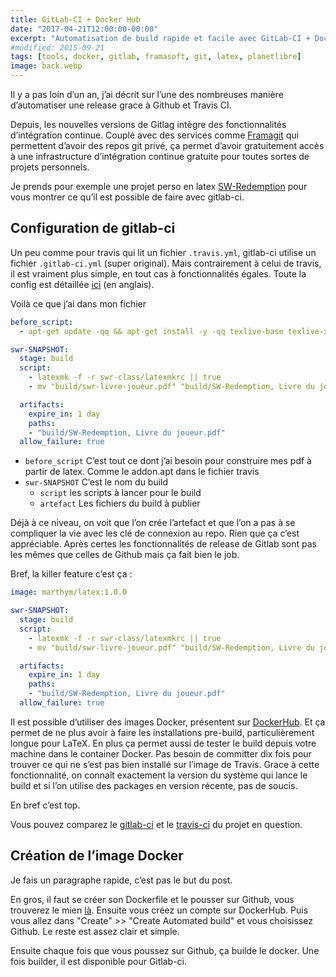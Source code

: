 ```yaml
---
title: GitLab-CI + Docker Hub
date: "2017-04-21T12:00:00-00:00"
excerpt: "Automatisation de build rapide et facile avec GitLab-CI + Docker"
#modified: 2015-09-21
tags: [tools, docker, gitlab, framasoft, git, latex, planetlibre]
image: back.webp
---
```

Il y a pas loin d’un an, j’ai décrit sur l’une des nombreuses manière d’automatiser une release grace à Github et Travis CI.

Depuis, les nouvelles versions de Gitlag intègre des fonctionnalités d’intégration continue. Couplé avec des services comme [Framagit](https://git.framasoft.org/) qui permettent d’avoir des repos git privé, ça permet d’avoir gratuitement accès à une infrastructure d’intégration continue gratuite pour toutes sortes de projets personnels.

Je prends pour exemple une projet perso en latex [SW-Redemption](https://git.framasoft.org/sw-redemption/jdrp-sw-redemption) pour vous montrer ce qu’il est possible de faire avec gitlab-ci.

## Configuration de gitlab-ci

Un peu comme pour travis qui lit un fichier `.travis.yml`, gitlab-ci utilise un fichier `.gitlab-ci.yml` (super original). Mais contrairement à celui de travis, il est vraiment plus simple, en tout cas à fonctionnalités égales. Toute la config est détaillée [ici](https://docs.gitlab.com/ce/ci/yaml/) (en anglais).

Voilà ce que j’ai dans mon fichier

```yaml
before_script:
  - apt-get update -qq && apt-get install -y -qq texlive-base texlive-xetex texlive-latex-recommended texlive-latex-extra texlive-extra-utils texlive-fonts-recommended texlive-font-utils texlive-lang-french texlive-math-extra texlive-pictures latex-xcolor texlive-bibtex-extra pgf lmodern biber latexmk ghostscript

swr-SNAPSHOT:
  stage: build
  script:
    - latexmk -f -r swr-class/latexmkrc || true
    - mv "build/swr-livre-joueur.pdf" "build/SW-Redemption, Livre du joueur.pdf"

  artifacts:
    expire_in: 1 day
    paths:
    - "build/SW-Redemption, Livre du joueur.pdf"
  allow_failure: true

```

* `before_script` C’est tout ce dont j’ai besoin pour construire mes pdf à partir de latex. Comme le addon.apt dans le fichier travis
* `swr-SNAPSHOT` C’est le nom du build
  - `script` les scripts à lancer pour le build
  - `artefact` Les fichiers du build à publier

Déjà à ce niveau, on voit que l’on crée l’artefact et que l’on a pas à se compliquer la vie avec les clé de connexion au repo. Rien que ça c’est appréciable. Après certes les fonctionnalités de release de Gitlab sont pas les mêmes que celles de Github mais ça fait bien le job.

Bref, la killer feature c’est ça :

```yaml
image: marthym/latex:1.0.0

swr-SNAPSHOT:
  stage: build
  script:
    - latexmk -f -r swr-class/latexmkrc || true
    - mv "build/swr-livre-joueur.pdf" "build/SW-Redemption, Livre du joueur.pdf"

  artifacts:
    expire_in: 1 day
    paths:
    - "build/SW-Redemption, Livre du joueur.pdf"
  allow_failure: true

```

Il est possible d’utiliser des images Docker, présentent sur [DockerHub](https://hub.docker.com/r/marthym/latex/). Et ça permet de ne plus avoir à faire les installations pre-build, particulièrement longue pour LaTeX. En plus ça permet aussi de tester le build depuis votre machine dans le container Docker. Pas besoin de committer dix fois pour trouver ce qui ne s’est pas bien installé sur l’image de Travis. Grace à cette fonctionnalité, on connaît exactement la version du système qui lance le build et si l’on utilise des packages en version récente, pas de soucis.

En bref c’est top.

Vous pouvez comparez le [gitlab-ci](https://git.framasoft.org/sw-redemption/jdrp-sw-redemption/blob/master/.gitlab-ci.yml) et le [travis-ci](https://git.framasoft.org/sw-redemption/jdrp-sw-redemption/blob/master/.travis.yml) du projet en question.

## Création de l’image Docker

Je fais un paragraphe rapide, c’est pas le but du post.

En gros, il faut se créer son Dockerfile et le pousser sur Github, vous trouverez le mien [là](https://github.com/Marthym/docker/tree/master/latex). Ensuite vous créez un compte sur DockerHub. Puis vous allez dans "Create" >> "Create Automated build" et vous choisissez Github. Le reste est assez clair et simple.

Ensuite chaque fois que vous poussez sur Github, ça builde le docker. Une fois builder, il est disponible pour Gitlab-ci.